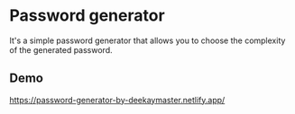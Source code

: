 
# Password generator

It's a simple password generator that allows you to choose the complexity of the generated password.


## Demo

https://password-generator-by-deekaymaster.netlify.app/

